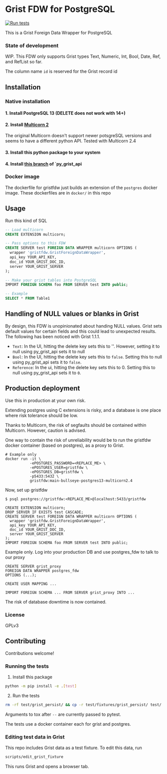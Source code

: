 # Grist FDW for PostgreSQL

[![Run tests](https://github.com/johncant/gristfdw/actions/workflows/tests.yml/badge.svg)](https://github.com/johncant/gristfdw/actions/workflows/tests.yml)

This is a Grist Foreign Data Wrapper for PostgreSQL

### State of development

WIP. This FDW only supports Grist types Text, Numeric, Int, Bool, Date, Ref, and RefList so far.

The column name `id` is reserved for the Grist record id

## Installation

### Native installation

#### 1. Install PostgreSQL 13 (DELETE does not work with 14+)

#### 2. Install [Multicorn 2](https://github.com/pgsql-io/multicorn2)

The original Multicorn doesn't support newer potsgreSQL versions and seems to have a different python API. Tested with Multicorn 2.4

#### 3. Install this python package to your system

#### 4. Install [this branch](https://github.com/johncant/py_grist_api/tree/jc_add_list_tables_columns) of `py_grist_api

### Docker image

The dockerfile for gristfdw just builds an extension of the `postgres` docker image. These dockerfiles are in `docker/` in this repo

## Usage

Run this kind of SQL

```sql
-- Load multicorn
CREATE EXTENSION multicorn;

-- Pass options to this FDW
CREATE SERVER test FOREIGN DATA WRAPPER multicorn OPTIONS (
  wrapper 'gristfdw.GristForeignDataWrapper',
  api_key YOUR_API_KEY,
  doc_id YOUR_GRIST_DOC_ID,
  server YOUR_GRIST_SERVER
);

-- Make your grist tables into PostgreSQL
IMPORT FOREIGN SCHEMA foo FROM SERVER test INTO public;

-- Example
SELECT * FROM Table1
```
## Handling of NULL values or blanks in Grist

By design, this FDW is unopinionated about handing NULL values. Grist sets default values for certain fields and this could lead to unexpected results. The following has been noticed with Grist 1.1.1.

  - `Text`: In the UI, hitting the delete key sets this to ''. However, setting it to null using py\_grist\_api sets it to null
  - `Bool`: In the UI, hitting the delete key sets this to `false`. Setting this to null using py\_grist\_api sets it to `false`.
  - `Reference`: In the ui, hitting the delete key sets this to 0. Setting this to null using py\_grist\_api sets it to `0`.

## Production deployment

Use this in production at your own risk.

Extending postgres using C extensions is risky, and a database is one place where risk tolerance should be low.

Thanks to Multicorn, the risk of segfaults should be contained within Multicorn. However, caution is advised.

One way to contain the risk of unreliability would be to run the gristfdw docker container (based on postgres), as a proxy to Grist.

```
# Example only
docker run -it \
           -ePOSTGRES_PASSWORD=<REPLACE_ME> \
           -ePOSTGRES_USER=gristfdw \
           -ePOSTGRES_DB=gristfdw \
           -p5433:5432 \
           gristfdw:main-bullseye-postgres13-multicorn2.4
```

Now, set up gristfdw

```
$ psql postgres://gristfdw:<REPLACE_ME>@localhost:5433/gristfdw

CREATE EXTENSION multicorn;
DROP SERVER IF EXISTS test CASCADE;
CREATE SERVER test FOREIGN DATA WRAPPER multicorn OPTIONS (
  wrapper 'gristfdw.GristForeignDataWrapper',
  api_key YOUR_API_KEY,
  doc_id YOUR_GRIST_DOC_ID,
  server YOUR_GRIST_SERVER
);
IMPORT FOREIGN SCHEMA foo FROM SERVER test INTO public;
```

Example only. Log into your production DB and use postgres_fdw to talk to our proxy

```
CREATE SERVER grist_proxy
FOREIGN DATA WRAPPER postgres_fdw
OPTIONS (...);

CREATE USER MAPPING ...

IMPORT FOREIGN SCHEMA ... FROM SERVER grist_proxy INTO ...
```

The risk of database downtime is now contained.

### License

GPLv3

## Contributing

Contributions welcome!

### Running the tests

1. Install this package 

```bash
python -m pip install -e .[test]
```

2. Run the tests

```bash
rm -rf test/grist_persist/ && cp -r test/fixtures/grist_persist/ test/ && tox
```

Arguments to tox after `--` are currently passed to pytest.

The tests use a docker container each for grist and postgres.

### Editing test data in Grist

This repo includes Grist data as a test fixture. To edit this data, run

```bash
scripts/edit_grist_fixture
```

This runs Grist and opens a browser tab.
